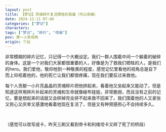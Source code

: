 ```yaml
---
layout: post
title: 【梦记】灵魂碎片复活牺牲的英雄（可以改编）
date: 2024-12-11 07:40
categories: ["梦记"]
characters: 
tags: ["梦记", "碎片", "改编"]
pov: 第一人称视角
origin: 个站
---
```


非常模糊的碎片记忆，只记得一个大概设定。我们一群人围着中间一个躺着的破碎的身体。这是一个对我们大家都很重要的人，好像是为了救我们牺牲的人，是我们的hero。我们爱他，敬仰他到一种敬畏的程度，感觉记忆里看他的视角总是自下而上仰视着他的，他的死亡让我们都很疼痛，现在我们要反过来救他。

每个人贡献一小片亮晶晶的灵魂碎片把他拼起来，看着他又坐起来又能动了。但是知道这样用碎片补起来的灵魂和生命就像破布娃娃，非常脆弱，而且没有之前的记忆，要是想起来的话就又会碎掉完全拼不起来救不回来了。我们围着他的人又紧张又担心又庆幸又感激地看着他现在复活了，但是又有种预感担心不会持续多久。

<br>

（感觉可以改写成卡，昨天三刷又看到帝卡和利维坦卡又碎了死了的桥段）
